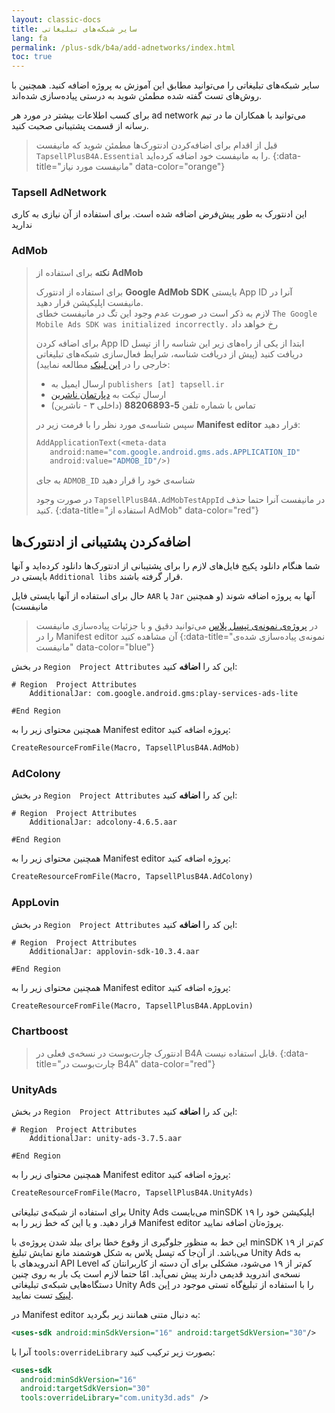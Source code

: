 ```yaml
---
layout: classic-docs
title: سایر شبکه‌های تبلیغاتی
lang: fa
permalink: /plus-sdk/b4a/add-adnetworks/index.html
toc: true
---
```



سایر شبکه‌های تبلیغاتی را می‌توانید مطابق این آموزش به پروژه اضافه کنید. همچنین با روش‌های تست گفته شده مطمئن شوید به درستی پیاده‌سازی شده‌اند.

برای کسب اطلاعات بیشتر در مورد هر ad network می‌توانید با همکاران ما در تیم رسانه از قسمت پشتیبانی صحبت کنید.


> قبل از اقدام برای اضافه‌کردن ادنتورک‌ها مطمئن شوید که مانیفست `TapsellPlusB4A.Essential` را به مانیفست خود اضافه کرده‌اید.
{:data-title="مانیفست مورد نیاز" data-color="orange"}

### Tapsell AdNetwork
این ادنتورک به طور پیش‌فرض اضافه شده است. برای استفاده از آن نیازی به کاری ندارید

### AdMob


> **نکته** برای استفاده از **AdMob**  
> 
> برای استفاده از ادنتورک **Google AdMob SDK** بایستی App ID آنرا در مانیفست اپلیکیشن قرار دهید.  
> لازم به ذکر است در صورت عدم وجود این تگ در مانیفست خطای `The Google Mobile Ads SDK was initialized incorrectly.` رخ خواهد داد
>
> برای اضافه کردن App ID ابتدا از یکی از راه‌های زیر این شناسه را از تپسل دریافت کنید (پیش از دریافت شناسه، شرایط فعال‌سازی شبکه‌های تبلیغاتی خارجی را در [این لینک](https://tapsell.ir/tapsellplus/) مطالعه نمایید):
> - ارسال ایمیل به `publishers [at] tapsell.ir`
> - ارسال تیکت به [دپارتمان ناشرین](https://tapsell.deskpro.com/new-ticket)
> - تماس با شماره تلفن **5-88206893** (داخلی ۳ - ناشرین)
> 
> سپس شناسه‌ی مورد نظر را با فرمت زیر در **Manifest editor** قرار دهید:
> 
> ```vb
> AddApplicationText(<meta-data
>    android:name="com.google.android.gms.ads.APPLICATION_ID"
>    android:value="ADMOB_ID"/>)
> 
> ```
> 
> به جای `ADMOB_ID` شناسه‌ی خود را قرار دهید  
>
> در صورت وجود `TapsellPlusB4A.AdMobTestAppId` در مانیفست آنرا حتما حذف کنید.
{:data-title="استفاده از AdMob" data-color="red"}


## اضافه‌کردن پشتیبانی از ادنتورک‌ها
شما هنگام دانلود پکیج فایل‌های لازم را برای پشتیبانی از ادنتورک‌ها دانلود کرده‌اید و آنها بایستی در
`Additional libs`
قرار گرفته باشند.

حال برای استفاده از آنها بایستی فایل `AAR` یا `Jar` آنها به پروژه اضافه شوند (و همچنین مانیفست)

> در [پروژه‌ی نمونه‌ی تپسل پلاس](https://github.com/tapsellorg/TapsellPlusSDK-B4ASample) می‌توانید دقیق و با جزئیات پیاده‌سازی مانیفست را در Manifest editor آن مشاهده کنید
{:data-title="نمونه‌ی پیاده‌سازی شده‌ی مانیفست" data-color="blue"}



در بخش `Region  Project Attributes` این کد را **اضافه** کنید:

```
# Region  Project Attributes 
    AdditionalJar: com.google.android.gms:play-services-ads-lite

#End Region
```

همچنین محتوای زیر را به Manifest editor پروژه اضافه کنید:

```vb
CreateResourceFromFile(Macro, TapsellPlusB4A.AdMob)
```

### AdColony
در بخش `Region  Project Attributes` این کد را **اضافه** کنید:

```
# Region  Project Attributes 
    AdditionalJar: adcolony-4.6.5.aar

#End Region
```

همچنین محتوای زیر را به Manifest editor پروژه اضافه کنید:

```vb
CreateResourceFromFile(Macro, TapsellPlusB4A.AdColony)
```

### AppLovin
در بخش `Region  Project Attributes` این کد را **اضافه** کنید:

```
# Region  Project Attributes 
    AdditionalJar: applovin-sdk-10.3.4.aar

#End Region
```

همچنین محتوای زیر را به Manifest editor پروژه اضافه کنید:

```vb
CreateResourceFromFile(Macro, TapsellPlusB4A.AppLovin)
```

### Chartboost

> ادنتورک چارت‌بوست در نسخه‌ی فعلی در B4A قابل استفاده نیست.
{:data-title="چارت‌بوست در B4A" data-color="red"}



### UnityAds
در بخش `Region  Project Attributes` این کد را **اضافه** کنید:

```
# Region  Project Attributes
    AdditionalJar: unity-ads-3.7.5.aar

#End Region
```
همچنین محتوای زیر را به Manifest editor پروژه اضافه کنید:

```vb
CreateResourceFromFile(Macro, TapsellPlusB4A.UnityAds)
```

برای استفاده از شبکه‌ی تبلیغاتی Unity Ads می‌بایست minSDK اپلیکیشن خود را ۱۹ قرار دهید. و یا این که خط زیر را به  Manifest editor پروژه‌تان اضافه نمایید.

این خط به منظور جلوگیری از وقوع خطا برای بیلد شدن پروژه‌ی با minSDK کم‌تر از ۱۹ می‌باشد. از آن‌جا که تپسل پلاس به شکل هوشمند مانع نمایش تبلیغ Unity Ads به اندرویدهای با API Level کم‌تر از ۱۹ می‌شود، مشکلی برای آن دسته از کاربرانتان که نسخه‌ی اندروید قدیمی دارند پیش نمی‌آید. امّا حتما لازم است یک بار به روی چنین دستگاه‌هایی شبکه‌ی تبلیغاتی Unity Ads را با استفاده از تبلیغ‌گاه تستی موجود در [این لینک](https://docs.tapsell.ir/plus-sdk/b4a/adnetworks-test/) تست نمایید.


در Manifest editor به دنبال متنی همانند زیر بگردید:

```xml
<uses-sdk android:minSdkVersion="16" android:targetSdkVersion="30"/>
```

آنرا با `tools:overrideLibrary` بصورت زیر ترکیب کنید:

```xml
<uses-sdk 
  android:minSdkVersion="16"
  android:targetSdkVersion="30"
  tools:overrideLibrary="com.unity3d.ads" />
```

